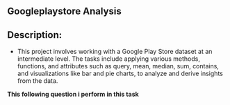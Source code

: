 ## Googleplaystore Analysis

## Description:
* This project involves working with a Google Play Store dataset at an intermediate level. The tasks include applying various methods,
 functions, and attributes such as query, mean, median, sum, contains, and visualizations like bar and pie charts, to analyze and derive insights from the data.

**This following question i perform in this task**

